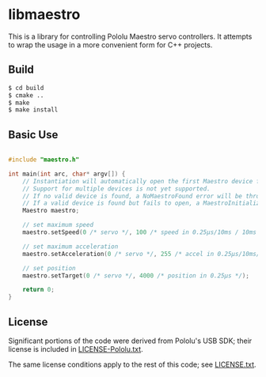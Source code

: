 # libmaestro

This is a library for controlling Pololu Maestro servo controllers. It attempts to wrap the usage in a more convenient form for C++ projects.

## Build

```sh
$ cd build
$ cmake ..
$ make
$ make install
```

## Basic Use

```c++

#include "maestro.h"

int main(int arc, char* argv[]) {
    // Instantiation will automatically open the first Maestro device found.
    // Support for multiple devices is not yet supported.
    // If no valid device is found, a NoMaestroFound error will be thrown.
    // If a valid device is found but fails to open, a MaestroInitializationError will be thrown.
    Maestro maestro;

    // set maximum speed
    maestro.setSpeed(0 /* servo */, 100 /* speed in 0.25µs/10ms / 10ms */);

    // set maximum acceleration
    maestro.setAcceleration(0 /* servo */, 255 /* accel in 0.25µs/10ms/80ms */);

    // set position
    maestro.setTarget(0 /* servo */, 4000 /* position in 0.25µs */);

    return 0;
}
```

## License

Significant portions of the code were derived from Pololu's USB SDK; their license is included in [LICENSE-Pololu.txt](https://github.com/pdehn/libmaestro/blob/master/LICENSE-Pololu.txt).

The same license conditions apply to the rest of this code; see [LICENSE.txt](https://github.com/pdehn/libmaestro/blob/master/LICENSE.txt).
